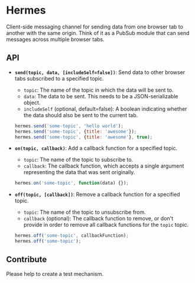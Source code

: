 # Hermes

Client-side messaging channel for sending data from one browser tab to another with the same origin. Think of it as a PubSub module that can send messages across multiple browser tabs.

## API

- **`send(topic, data, [includeSelf=false])`**: Send data to other browser tabs subscribed to a specified topic.

  - `topic`: The name of the topic in which the data will be sent to.
  - `data`: The data to be sent. This needs to be a JSON-serializable object.
  - `includeSelf` (optional, default=false): A boolean indicating whether the data should also be sent to the current tab.

  ```js
  hermes.send('some-topic', 'hello world');
  hermes.send('some-topic', {title: 'awesome'});
  hermes.send('some-topic', {title: 'awesome'}, true);
  ```

- **`on(topic, callback)`**: Add a callback function for a specified topic.

  - `topic`: The name of the topic to subscribe to.
  - `callback`: The callback function, which accepts a single argument representing the data that was sent originally.

  ```js
  hermes.on('some-topic', function(data) {});
  ```

- **`off(topic, [callback])`**: Remove a callback function for a specified topic.

  - `topic`: The name of the topic to unsubscribe from.
  - `callback` (optional): The callback function to remove, or don't provide in order to remove all callback functions for the `topic` topic.

  ```js
  hermes.off('some-topic', callbackFunction);
  hermes.off('some-topic');
  ```

## Contribute

Please help to create a test mechanism.
